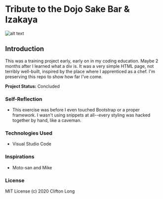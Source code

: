 # Tribute to the Dojo Sake Bar & Izakaya

![alt text](https://i.imgur.com/bii8cMC.jpg "Logo")

## Introduction
This was a training project early, early on in my coding education. Maybe 2 months after I learned what a div is. It was a very simple HTML page, not terribly well-built, inspired by the place where I apprenticed as a chef. I'm preserving this repo to show how far I've come.

**Project Status:** Concluded

### Self-Reflection
- This exercise was before I even touched Bootstrap or a proper framework. I wasn't using snippets at all--every styling was hacked together by hand, like a caveman.

### Technologies Used
* Visual Studio Code

### Inspirations
* Moto-san and Mike

### License
MIT License (c) 2020 Clifton Long
